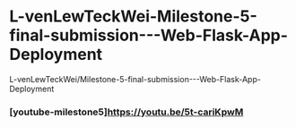 # L-venLewTeckWei-Milestone-5-final-submission---Web-Flask-App-Deployment
L-venLewTeckWei/Milestone-5-final-submission---Web-Flask-App-Deployment
### [youtube-milestone5]https://youtu.be/5t-cariKpwM
